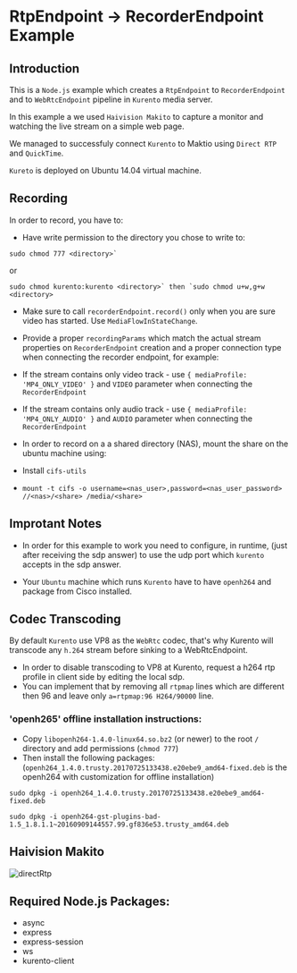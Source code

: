 # RtpEndpoint -> RecorderEndpoint Example

## Introduction

This is a `Node.js` example which creates a `RtpEndpoint` to `RecorderEndpoint` and to `WebRtcEndpoint` pipeline in `Kurento` media server. 

In this example a we used `Haivision Makito` to capture a monitor and watching the live stream on a simple web page.

We managed to successfuly connect `Kurento` to Maktio using `Direct RTP` and `QuickTime`.

`Kureto` is deployed on Ubuntu 14.04 virtual machine.

## Recording

In order to record, you have to:

* Have write permission to the directory you chose to write to:

```
sudo chmod 777 <directory>`
```

or

```
sudo chmod kurento:kurento <directory>` then `sudo chmod u+w,g+w <directory>
```

* Make sure to call `recorderEndpoint.record()` only when you are sure video has started. Use `MediaFlowInStateChange`.
 
* Provide a proper `recordingParams` which match the actual stream properties on `RecorderEndpoint` creation and a proper connection type when connecting the recorder endpoint, for example:
 
 * If the stream contains only video track - use `{ mediaProfile: 'MP4_ONLY_VIDEO' }` and `VIDEO` parameter when connecting the `RecorderEndpoint`

 * If the stream contains only audio track - use `{ mediaProfile: 'MP4_ONLY_AUDIO' }` and `AUDIO` parameter when connecting the `RecorderEndpoint`

* In order to record on a a shared directory (NAS), mount the share on the ubuntu machine using:

 * Install `cifs-utils`
 * `mount -t cifs -o username=<nas_user>,password=<nas_user_password> //<nas>/<share> /media/<share>`

## Improtant Notes
 
* In order for this example to work you need to configure, in runtime, (just after receiving the sdp answer) to use the udp port which `kurento` accepts in the sdp answer.

* Your `Ubuntu` machine which runs `Kurento` have to have `openh264` and package from Cisco installed.

## Codec Transcoding

By default `Kurento` use VP8 as the `WebRtc` codec, that's why Kurento will transcode any `h.264` stream before sinking to a WebRtcEndpoint.

* In order to disable transcoding to VP8 at Kurento, request a h264 rtp profile in client side by editing the local sdp.
* You can implement that by removing all `rtpmap` lines which are different then 96 and leave only `a=rtpmap:96 H264/90000` line.

### 'openh265' offline installation instructions:

 * Copy `libopenh264-1.4.0-linux64.so.bz2` (or newer) to the root `/` directory and add permissions (`chmod 777`)
 * Then install the following packages: (`openh264_1.4.0.trusty.20170725133438.e20ebe9_amd64-fixed.deb` is the openh264 with customization for offline installation)
 
```
sudo dpkg -i openh264_1.4.0.trusty.20170725133438.e20ebe9_amd64-fixed.deb

sudo dpkg -i openh264-gst-plugins-bad-1.5_1.8.1.1~20160909144557.99.gf836e53.trusty_amd64.deb
```

## Haivision Makito

![directRtp](/uploads/d5dca4a1d08e2fcc6ddac1150f18f34c/directRtp.png)

## Required Node.js Packages:

* async
* express
* express-session
* ws
* kurento-client
